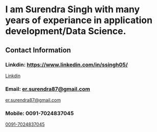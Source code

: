 # I am Surendra Singh with many years of experiance in application development/Data Science. 

## Contact Information 

### Linkdin: https://www.linkedin.com/in/ssingh05/
[Linkdin](https://www.linkedin.com/in/ssingh05/)

### Email: er.surendra87@gmail.com
[er.surendra87@gmail.com](er.surendra87@gmail.com)

### Mobile: 0091-7024837045
[0091-7024837045](00917024837045)
